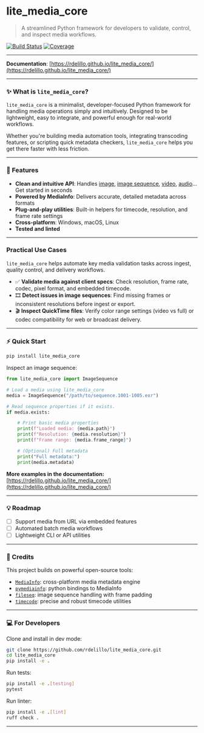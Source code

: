 # lite_media_core

> A streamlined Python framework for developers to validate, control, and inspect media workflows.

[![Build Status](https://github.com/rdelillo/lite_media_core/actions/workflows/run_tests.yml/badge.svg)](https://github.com/rdelillo/lite_media_core/actions/workflows/run_tests.yml)
[![Coverage](https://codecov.io/gh/rdelillo/lite_media_core/branch/main/graph/badge.svg)](https://codecov.io/gh/rdelillo/lite_media_core)

---

**Documentation**: [https://rdelillo.github.io/lite_media_core/](https://rdelillo.github.io/lite_media_core/)

---

### ✨ What is `lite_media_core`?

`lite_media_core` is a minimalist, developer-focused Python framework for handling media operations simply and intuitively. Designed to be lightweight, easy to integrate, and powerful enough for real-world workflows.

Whether you're building media automation tools, integrating transcoding features, or scripting quick metadata checkers, `lite_media_core` helps you get there faster with less friction.

---

### 🌟 Features

- **Clean and intuitive API**: Handles [image](https://rdelillo.github.io/lite_media_core/api/sequence/#image), [image sequence](https://rdelillo.github.io/lite_media_core/api/sequence/#imagesequence), [video](https://rdelillo.github.io/lite_media_core/api/movie/#movie), [audio](https://rdelillo.github.io/lite_media_core/api/audio/#audio)... Get started in seconds
- **Powered by MediaInfo**: Delivers accurate, detailed metadata across formats
- **Plug-and-play utilities**: Built-in helpers for timecode, resolution, and frame rate settings
- **Cross-platform**: Windows, macOS, Linux
- **Tested and linted**

---

### Practical Use Cases

`lite_media_core` helps automate key media validation tasks across ingest, quality control, and delivery workflows.

- ✅ **Validate media against client specs**: Check resolution, frame rate, codec, pixel format, and embedded timecode.
- 🎞️ **Detect issues in image sequences**: Find missing frames or inconsistent resolutions before ingest or export.
- 🎬 **Inspect QuickTime files**: Verify color range settings (video vs full) or codec compatibility for web or broadcast delivery.

---

### ⚡ Quick Start

```bash
pip install lite_media_core
```

Inspect an image sequence:
```python
from lite_media_core import ImageSequence

# Load a media using lite_media_core
media = ImageSequence("/path/to/sequence.1001-1005.exr")

# Read sequence properties if it exists.
if media.exists:

    # Print basic media properties
    print(f"Loaded media: {media.path}")
    print(f"Resolution: {media.resolution}")
    print(f"Frame range: {media.frame_range}")

    # (Optional) Full metadata
    print("Full metadata:")
    print(media.metadata)
```

**More examples in the documentation:** [https://rdelillo.github.io/lite_media_core/](https://rdelillo.github.io/lite_media_core/)

---

### 💡 Roadmap

- [ ] Support media from URL via embedded features
- [ ] Automated batch media workflows
- [ ] Lightweight CLI or API utilities

---

### 🎁 Credits

This project builds on powerful open-source tools:

* [`MediaInfo`](https://mediaarea.net/en/MediaInfo): cross-platform media metadata engine
* [`pymediainfo`](https://github.com/sbraz/pymediainfo): python bindings to MediaInfo
* [`fileseq`](https://github.com/justinfx/fileseq): image sequence handling with frame padding
* [`timecode`](https://github.com/eoyilmaz/timecode): precise and robust timecode utilities

---

### 💻 For Developers

Clone and install in dev mode:

```bash
git clone https://github.com/rdelillo/lite_media_core.git
cd lite_media_core
pip install -e .
```

Run tests:
```bash
pip install -e .[testing]
pytest
```

Run linter:
```bash
pip install -e .[lint]
ruff check .
```

---



